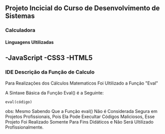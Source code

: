 ## Projeto Incicial do Curso de Desenvolvimento de Sistemas 
### Calculadora 

#### Linguagens Ultilizadas 
-JavaScript
-CSS3
-HTML5
---
### IDE Descrição da Função de Calculo
Para Realizações dos Cálculos Matematicos Foi Ultilizado a Função "Eval"

A Sintaxe Básica da Função Eval() é a Seguinte:
```
eval(código)
```
obs: Mesmo Sabendo Que a Função eval() Não é Considerada Segura em Projetos Profissionais, Pois Ela Pode Execultar Códigos Maliciosos, Esse Projeto Foi Realizado Somente Para Fins Didáticos e Não Será Ultilizado Profíssionalmente.
